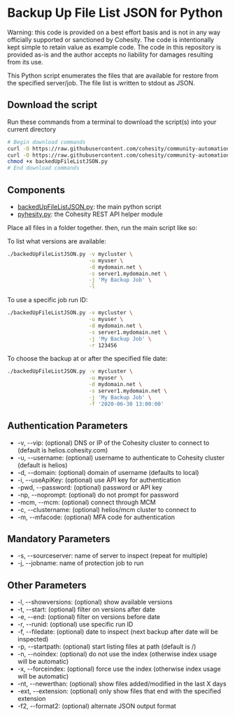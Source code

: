 # Backup Up File List JSON for Python

Warning: this code is provided on a best effort basis and is not in any way officially supported or sanctioned by Cohesity. The code is intentionally kept simple to retain value as example code. The code in this repository is provided as-is and the author accepts no liability for damages resulting from its use.

This Python script enumerates the files that are available for restore from the specified server/job. The file list is written to stdout as JSON.

## Download the script

Run these commands from a terminal to download the script(s) into your current directory

```bash
# Begin download commands
curl -O https://raw.githubusercontent.com/cohesity/community-automation-samples/main/python/backedUpFileListJSON/backedUpFileListJSON.py
curl -O https://raw.githubusercontent.com/cohesity/community-automation-samples/main/python/pyhesity.py
chmod +x backedUpFileListJSON.py
# End download commands
```

## Components

* [backedUpFileListJSON.py](https://raw.githubusercontent.com/cohesity/community-automation-samples/main/python/backedUpFileListJSON/backedUpFileListJSON.py): the main python script
* [pyhesity.py](https://raw.githubusercontent.com/cohesity/community-automation-samples/main/python/pyhesity/pyhesity.py): the Cohesity REST API helper module

Place all files in a folder together. then, run the main script like so:

To list what versions are available:

```bash
./backedUpFileListJSON.py -v mycluster \
                          -u myuser \
                          -d mydomain.net \
                          -s server1.mydomain.net \
                          -j 'My Backup Job' \
                          -l
```

To use a specific job run ID:

```bash
./backedUpFileListJSON.py -v mycluster \
                          -u myuser \
                          -d mydomain.net \
                          -s server1.mydomain.net \
                          -j 'My Backup Job' \
                          -r 123456
```

To choose the backup at or after the specified file date:

```bash
./backedUpFileListJSON.py -v mycluster \
                          -u myuser \
                          -d mydomain.net \
                          -s server1.mydomain.net \
                          -j 'My Backup Job' \
                          -f '2020-06-30 13:00:00'
```

## Authentication Parameters

* -v, --vip: (optional) DNS or IP of the Cohesity cluster to connect to (default is helios.cohesity.com)
* -u, --username: (optional) username to authenticate to Cohesity cluster (default is helios)
* -d, --domain: (optional) domain of username (defaults to local)
* -i, --useApiKey: (optional) use API key for authentication
* -pwd, --password: (optional) password or API key
* -np, --noprompt: (optional) do not prompt for password
* -mcm, --mcm: (optional) connect through MCM
* -c, --clustername: (optional) helios/mcm cluster to connect to
* -m, --mfacode: (optional) MFA code for authentication

## Mandatory Parameters

* -s, --sourceserver: name of server to inspect (repeat for multiple)
* -j, --jobname: name of protection job to run

## Other Parameters

* -l, --showversions: (optional) show available versions
* -t, --start: (optional) filter on versions after date
* -e, --end: (optional) filter on versions before date
* -r, --runid: (optional) use specific run ID
* -f, --filedate: (optional) date to inspect (next backup after date will be inspected)
* -p, --startpath: (optional) start listing files at path (default is /)
* -n, --noindex: (optional) do not use the index (otherwise index usage will be automatic)
* -x, --forceindex: (optional) force use the index (otherwise index usage will be automatic)
* -nt, --newerthan: (optional) show files added/modified in the last X days
* -ext, --extension: (optional) only show files that end with the specified extension
* -f2, --format2: (optional) alternate JSON output format
